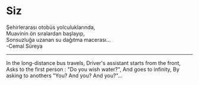 # Siz
Şehirlerarası otobüs yolculuklarında,<br>
Muavinin ön sıralardan başlayıp,<br>
Sonsuzluğa uzanan su dağıtma macerası...<br>
  -Cemal Süreya
  
-----------------------------------------------
In the long-distance bus travels,
Driver's assistant starts from the front,
Asks to the first person : "Do you wish water?",
And goes to infinity,
By asking to anothers "You? And you? And you?"...
